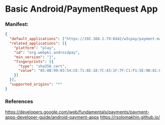 # Basic Android/PaymentRequest App

### Manifest:

```json
{
  "default_applications": ["https://192.168.1.79:8442/w3cpay/payment-manifest.json"],
  "related_applications": [{
    "platform": "play",
    "id": "org.webpki.androidpay",
    "min_version": "1",
    "fingerprints": [{
      "type": "sha256_cert",
      "value": "85:0B:99:03:54:CE:71:6E:18:7C:43:1F:7F:C1:F1:5E:9B:81:84:1D:36:CE:F3:F6:E2:97:15:70:79:7F:B0:F7"
    }]
  }],
  "supported_origins": "*"
}
```

### References
https://developers.google.com/web/fundamentals/payments/payment-apps-developer-guide/android-payment-apps
https://rsolomakhin.github.io/
